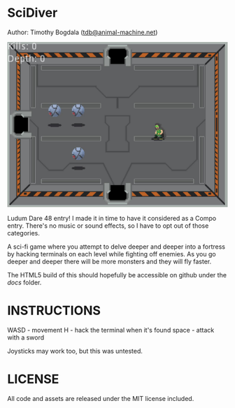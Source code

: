 SciDiver
========

Author: Timothy Bogdala (tdb@animal-machine.net)

![screenshot](https://github.com/tbogdala/SciDiver/blob/main/screenshots/Screenshot.jpeg)

Ludum Dare 48 entry! I made it in time to have it considered as a Compo entry. There's no music or sound effects,
so I have to opt out of those categories.

A sci-fi game where you attempt to delve deeper and deeper into a fortress by hacking
terminals on each level while fighting off enemies. As you go deeper and deeper there
will be more monsters and they will fly faster.

The HTML5 build of this should hopefully be accessible on github under the *docs* folder.

INSTRUCTIONS
============

WASD - movement
H - hack the terminal when it's found
space - attack with a sword

Joysticks may work too, but this was untested.



LICENSE
=======

All code and assets are released under the MIT license included.
